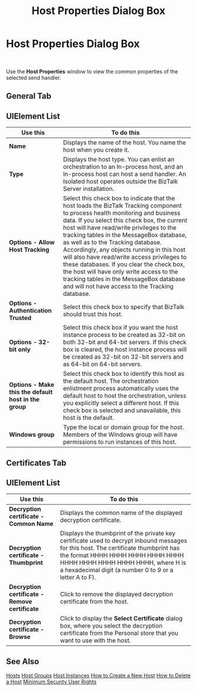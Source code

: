 ﻿---
title: Host Properties Dialog Box
TOCTitle: Host Properties Dialog Box
ms:assetid: 2241f922-3a90-429e-91cb-72f972dee70b
ms:mtpsurl: https://msdn.microsoft.com/en-us/library/Aa559181(v=BTS.80)
ms:contentKeyID: 51526788
ms.date: 08/30/2017
mtps_version: v=BTS.80
f1_keywords:
- bts10.admin.host.properties
---

# Host Properties Dialog Box

 

Use the **Host Properties** window to view the common properties of the selected send handler.

## General Tab

## UIElement List

<table>
<thead>
<tr class="header">
<th>Use this</th>
<th>To do this</th>
</tr>
</thead>
<tbody>
<tr class="odd">
<td><strong>Name</strong></td>
<td>Displays the name of the host. You name the host when you create it.</td>
</tr>
<tr class="even">
<td><strong>Type</strong></td>
<td>Displays the host type. You can enlist an orchestration to an In-process host, and an In-process host can host a send handler. An Isolated host operates outside the BizTalk Server installation.</td>
</tr>
<tr class="odd">
<td><strong>Options - Allow Host Tracking</strong></td>
<td>Select this check box to indicate that the host loads the BizTalk Tracking component to process health monitoring and business data. If you select this check box, the current host will have read/write privileges to the tracking tables in the MessageBox database, as well as to the Tracking database. Accordingly, any objects running in this host will also have read/write access privileges to these databases. If you clear the check box, the host will have only write access to the tracking tables in the MessageBox database and will not have access to the Tracking database.</td>
</tr>
<tr class="even">
<td><strong>Options - Authentication Trusted</strong></td>
<td>Select this check box to specify that BizTalk should trust this host.</td>
</tr>
<tr class="odd">
<td><strong>Options - 32-bit only</strong></td>
<td>Select this check box if you want the host instance process to be created as 32-bit on both 32-bit and 64-bit servers. If this check box is cleared, the host instance process will be created as 32-bit on 32-bit servers and as 64-bit on 64-bit servers.</td>
</tr>
<tr class="even">
<td><strong>Options - Make this the default host in the group</strong></td>
<td>Select this check box to identify this host as the default host. The orchestration enlistment process automatically uses the default host to host the orchestration, unless you explicitly select a different host. If this check box is selected and unavailable, this host is the default.</td>
</tr>
<tr class="odd">
<td><strong>Windows group</strong></td>
<td>Type the local or domain group for the host. Members of the Windows group will have permissions to run instances of this host.</td>
</tr>
</tbody>
</table>


## Certificates Tab

## UIElement List

<table>
<thead>
<tr class="header">
<th>Use this</th>
<th>To do this</th>
</tr>
</thead>
<tbody>
<tr class="odd">
<td><strong>Decryption certificate - Common Name</strong></td>
<td>Displays the common name of the displayed decryption certificate.</td>
</tr>
<tr class="even">
<td><strong>Decryption certificate - Thumbprint</strong></td>
<td>Displays the thumbprint of the private key certificate used to decrypt inbound messages for this host. The certificate thumbprint has the format HHHH HHHH HHHH HHHH HHHH HHHH HHHH HHHH HHHH HHHH, where H is a hexadecimal digit (a number 0 to 9 or a letter A to F).</td>
</tr>
<tr class="odd">
<td><strong>Decryption certificate - Remove certificate</strong></td>
<td>Click to remove the displayed decryption certificate from the host.</td>
</tr>
<tr class="even">
<td><strong>Decryption certificate - Browse</strong></td>
<td>Click to display the <strong>Select Certificate</strong> dialog box, where you select the decryption certificate from the Personal store that you want to use with the host.</td>
</tr>
</tbody>
</table>


## See Also

[Hosts](https://msdn.microsoft.com/library/aa578695\(v=bts.80\))  
[Host Groups](https://msdn.microsoft.com/library/aa547356\(v=bts.80\))  
[Host Instances](https://msdn.microsoft.com/library/aa560673\(v=bts.80\))  
[How to Create a New Host](https://msdn.microsoft.com/library/aa561079\(v=bts.80\))  
[How to Delete a Host](https://msdn.microsoft.com/library/aa561590\(v=bts.80\))  
[Minimum Security User Rights](https://msdn.microsoft.com/library/aa559845\(v=bts.80\))

